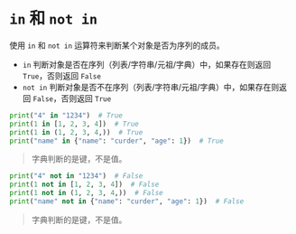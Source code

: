 # `in` 和 `not in`

使用 `in` 和 `not in` 运算符来判断某个对象是否为序列的成员。

- `in` 判断对象是否在序列（列表/字符串/元祖/字典）中，如果存在则返回 `True`，否则返回 `False`
- `not in` 判断对象是否不在序列（列表/字符串/元祖/字典）中，如果存在则返回 `False`，否则返回 `True`

```python
print("4" in "1234")  # True
print(1 in [1, 2, 3, 4])  # True
print(1 in (1, 2, 3, 4,))  # True
print("name" in {"name": "curder", "age": 1})  # True
```

> 字典判断的是键，不是值。

```python
print("4" not in "1234")  # False
print(1 not in [1, 2, 3, 4])  # False 
print(1 not in (1, 2, 3, 4,))  # False
print("name" not in {"name": "curder", "age": 1})  # False
```

> 字典判断的是键，不是值。

